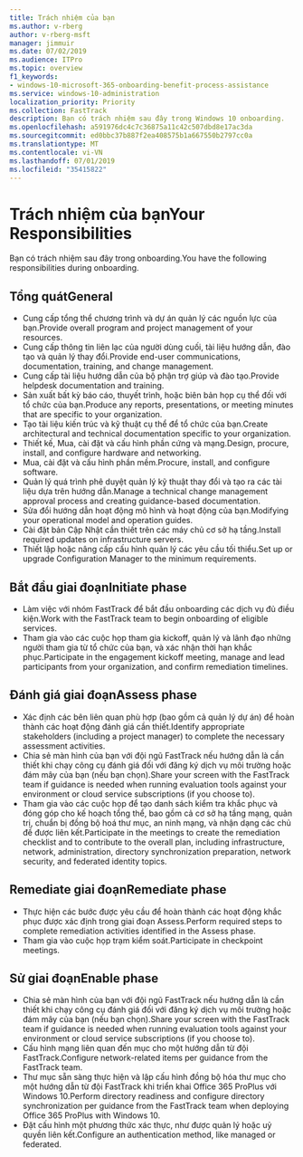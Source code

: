 ```yaml
---
title: Trách nhiệm của bạn
ms.author: v-rberg
author: v-rberg-msft
manager: jimmuir
ms.date: 07/02/2019
ms.audience: ITPro
ms.topic: overview
f1_keywords:
- windows-10-microsoft-365-onboarding-benefit-process-assistance
ms.service: windows-10-administration
localization_priority: Priority
ms.collection: FastTrack
description: Bạn có trách nhiệm sau đây trong Windows 10 onboarding.
ms.openlocfilehash: a591976dc4c7c36875a11c42c507dbd8e17ac3da
ms.sourcegitcommit: ed0bbc37b887f2ea408575b1a667550b2797cc0a
ms.translationtype: MT
ms.contentlocale: vi-VN
ms.lasthandoff: 07/01/2019
ms.locfileid: "35415822"
---
```

# <a name="your-responsibilities"></a><span data-ttu-id="4f336-103">Trách nhiệm của bạn</span><span class="sxs-lookup"><span data-stu-id="4f336-103">Your Responsibilities</span></span>

<span data-ttu-id="4f336-104">Bạn có trách nhiệm sau đây trong onboarding.</span><span class="sxs-lookup"><span data-stu-id="4f336-104">You have the following responsibilities during onboarding.</span></span>

## <a name="general"></a><span data-ttu-id="4f336-105">Tổng quát</span><span class="sxs-lookup"><span data-stu-id="4f336-105">General</span></span>

- <span data-ttu-id="4f336-106">Cung cấp tổng thể chương trình và dự án quản lý các nguồn lực của bạn.</span><span class="sxs-lookup"><span data-stu-id="4f336-106">Provide overall program and project management of your resources.</span></span>
- <span data-ttu-id="4f336-107">Cung cấp thông tin liên lạc của người dùng cuối, tài liệu hướng dẫn, đào tạo và quản lý thay đổi.</span><span class="sxs-lookup"><span data-stu-id="4f336-107">Provide end-user communications, documentation, training, and change management.</span></span>
- <span data-ttu-id="4f336-108">Cung cấp tài liệu hướng dẫn của bộ phận trợ giúp và đào tạo.</span><span class="sxs-lookup"><span data-stu-id="4f336-108">Provide helpdesk documentation and training.</span></span>
- <span data-ttu-id="4f336-109">Sản xuất bất kỳ báo cáo, thuyết trình, hoặc biên bản họp cụ thể đối với tổ chức của bạn.</span><span class="sxs-lookup"><span data-stu-id="4f336-109">Produce any reports, presentations, or meeting minutes that are specific to your organization.</span></span>
- <span data-ttu-id="4f336-110">Tạo tài liệu kiến trúc và kỹ thuật cụ thể để tổ chức của bạn.</span><span class="sxs-lookup"><span data-stu-id="4f336-110">Create architectural and technical documentation specific to your organization.</span></span>
- <span data-ttu-id="4f336-111">Thiết kế, Mua, cài đặt và cấu hình phần cứng và mạng.</span><span class="sxs-lookup"><span data-stu-id="4f336-111">Design, procure, install, and configure hardware and networking.</span></span>
- <span data-ttu-id="4f336-112">Mua, cài đặt và cấu hình phần mềm.</span><span class="sxs-lookup"><span data-stu-id="4f336-112">Procure, install, and configure software.</span></span>
- <span data-ttu-id="4f336-113">Quản lý quá trình phê duyệt quản lý kỹ thuật thay đổi và tạo ra các tài liệu dựa trên hướng dẫn.</span><span class="sxs-lookup"><span data-stu-id="4f336-113">Manage a technical change management approval process and creating guidance-based documentation.</span></span>
- <span data-ttu-id="4f336-114">Sửa đổi hướng dẫn hoạt động mô hình và hoạt động của bạn.</span><span class="sxs-lookup"><span data-stu-id="4f336-114">Modifying your operational model and operation guides.</span></span>
- <span data-ttu-id="4f336-115">Cài đặt bản Cập Nhật cần thiết trên các máy chủ cơ sở hạ tầng.</span><span class="sxs-lookup"><span data-stu-id="4f336-115">Install required updates on infrastructure servers.</span></span>
- <span data-ttu-id="4f336-116">Thiết lập hoặc nâng cấp cấu hình quản lý các yêu cầu tối thiểu.</span><span class="sxs-lookup"><span data-stu-id="4f336-116">Set up or upgrade Configuration Manager to the minimum requirements.</span></span>

## <a name="initiate-phase"></a><span data-ttu-id="4f336-117">Bắt đầu giai đoạn</span><span class="sxs-lookup"><span data-stu-id="4f336-117">Initiate phase</span></span>

- <span data-ttu-id="4f336-118">Làm việc với nhóm FastTrack để bắt đầu onboarding các dịch vụ đủ điều kiện.</span><span class="sxs-lookup"><span data-stu-id="4f336-118">Work with the FastTrack team to begin onboarding of eligible services.</span></span>
- <span data-ttu-id="4f336-119">Tham gia vào các cuộc họp tham gia kickoff, quản lý và lãnh đạo những người tham gia từ tổ chức của bạn, và xác nhận thời hạn khắc phục.</span><span class="sxs-lookup"><span data-stu-id="4f336-119">Participate in the engagement kickoff meeting, manage and lead participants from your organization, and confirm remediation timelines.</span></span>

## <a name="assess-phase"></a><span data-ttu-id="4f336-120">Đánh giá giai đoạn</span><span class="sxs-lookup"><span data-stu-id="4f336-120">Assess phase</span></span>

- <span data-ttu-id="4f336-121">Xác định các bên liên quan phù hợp (bao gồm cả quản lý dự án) để hoàn thành các hoạt động đánh giá cần thiết.</span><span class="sxs-lookup"><span data-stu-id="4f336-121">Identify appropriate stakeholders (including a project manager) to complete the necessary assessment activities.</span></span>
- <span data-ttu-id="4f336-122">Chia sẻ màn hình của bạn với đội ngũ FastTrack nếu hướng dẫn là cần thiết khi chạy công cụ đánh giá đối với đăng ký dịch vụ môi trường hoặc đám mây của bạn (nếu bạn chọn).</span><span class="sxs-lookup"><span data-stu-id="4f336-122">Share your screen with the FastTrack team if guidance is needed when running evaluation tools against your environment or cloud service subscriptions (if you choose to).</span></span>
- <span data-ttu-id="4f336-123">Tham gia vào các cuộc họp để tạo danh sách kiểm tra khắc phục và đóng góp cho kế hoạch tổng thể, bao gồm cả cơ sở hạ tầng mạng, quản trị, chuẩn bị đồng bộ hoá thư mục, an ninh mạng, và nhận dạng các chủ đề được liên kết.</span><span class="sxs-lookup"><span data-stu-id="4f336-123">Participate in the meetings to create the remediation checklist and to contribute to the overall plan, including infrastructure, network, administration, directory synchronization preparation, network security, and federated identity topics.</span></span>

## <a name="remediate-phase"></a><span data-ttu-id="4f336-124">Remediate giai đoạn</span><span class="sxs-lookup"><span data-stu-id="4f336-124">Remediate phase</span></span>

- <span data-ttu-id="4f336-125">Thực hiện các bước được yêu cầu để hoàn thành các hoạt động khắc phục được xác định trong giai đoạn Assess.</span><span class="sxs-lookup"><span data-stu-id="4f336-125">Perform required steps to complete remediation activities identified in the Assess phase.</span></span>
- <span data-ttu-id="4f336-126">Tham gia vào cuộc họp trạm kiểm soát.</span><span class="sxs-lookup"><span data-stu-id="4f336-126">Participate in checkpoint meetings.</span></span>

## <a name="enable-phase"></a><span data-ttu-id="4f336-127">Sử giai đoạn</span><span class="sxs-lookup"><span data-stu-id="4f336-127">Enable phase</span></span>

- <span data-ttu-id="4f336-128">Chia sẻ màn hình của bạn với đội ngũ FastTrack nếu hướng dẫn là cần thiết khi chạy công cụ đánh giá đối với đăng ký dịch vụ môi trường hoặc đám mây của bạn (nếu bạn chọn).</span><span class="sxs-lookup"><span data-stu-id="4f336-128">Share your screen with the FastTrack team if guidance is needed when running evaluation tools against your environment or cloud service subscriptions (if you choose to).</span></span>
- <span data-ttu-id="4f336-129">Cấu hình mạng liên quan đến mục cho một hướng dẫn từ đội FastTrack.</span><span class="sxs-lookup"><span data-stu-id="4f336-129">Configure network-related items per guidance from the FastTrack team.</span></span>
- <span data-ttu-id="4f336-130">Thư mục sẵn sàng thực hiện và lập cấu hình đồng bộ hóa thư mục cho một hướng dẫn từ đội FastTrack khi triển khai Office 365 ProPlus với Windows 10.</span><span class="sxs-lookup"><span data-stu-id="4f336-130">Perform directory readiness and configure directory synchronization per guidance from the FastTrack team when deploying Office 365 ProPlus with Windows 10.</span></span>
- <span data-ttu-id="4f336-131">Đặt cấu hình một phương thức xác thực, như được quản lý hoặc uỷ quyền liên kết.</span><span class="sxs-lookup"><span data-stu-id="4f336-131">Configure an authentication method, like managed or federated.</span></span>







  

  

 